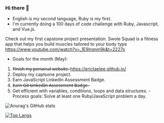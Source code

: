 ### Hi there 👋

- English is my second language, Ruby is my first. 
- I'm currently doing a 100 days of code challenge with Ruby, Javascript, and Vue.js.

Check out my first capstone project presentation. Swole Squad is a fitness app that helps you build muscles tailored to your body type
https://www.youtube.com/watch?v=_1E9Irqnm9k&t=2227s
 

- Goals for the month (May):
1. F̶i̶n̶i̶s̶h̶ ̶m̶y̶ ̶p̶e̶r̶s̶o̶n̶a̶l̶ ̶w̶e̶b̶s̶i̶t̶e̶.̶ https://erictaelee.github.io/
2. Deploy my captsone project.
3. Earn JavaScript LinkedIn Assessment Badge.
4. E̶a̶r̶n̶ ̶G̶i̶t̶ ̶L̶i̶n̶k̶e̶d̶I̶n̶ ̶A̶s̶s̶e̶s̶s̶m̶e̶n̶t̶ ̶B̶a̶d̶g̶e̶.̶
5. Get efficient with variables, conditions, loops and data structures. 
  -Process goals: Solve at least one Ruby/JavaScript problem a day.



<!--
**erictaelee/erictaelee** is a ✨ _special_ ✨ repository because its `README.md` (this file) appears on your GitHub profile.

Here are some ideas to get you started:

- 🔭 I’m currently working on ...
- 🌱 I’m currently learning ...
- 👯 I’m looking to collaborate on ...
- 🤔 I’m looking for help with ...
- 💬 Ask me about ...
- 📫 How to reach me: ...
- 😄 Pronouns: ...
- ⚡ Fun fact: ...
-->




![Anurag's GitHub stats](https://github-readme-stats.vercel.app/api?username=erictaelee&theme=vue&show_icons=true)



[![Top Langs](https://github-readme-stats.vercel.app/api/top-langs/?username=erictaelee&theme=vue)](https://github.com/anuraghazra/github-readme-stats)
